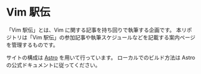 # Vim 駅伝

「Vim 駅伝」とは、Vim に関する記事を持ち回りで執筆する企画です。
本リポジトリは「Vim 駅伝」の参加記事や執筆スケジュールなどを記載する案内ページを管理するものです。

サイトの構成は [Astro](https://astro.build) を用いて行っています。
ローカルでのビルド方法は Astro の公式ドキュメントに従ってください。
